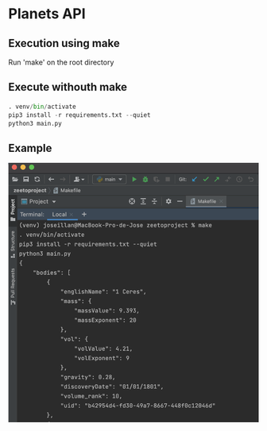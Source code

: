 # Planets API

## Execution using make

Run 'make' on the root directory

## Execute withouth make

```python
. venv/bin/activate
pip3 install -r requirements.txt --quiet
python3 main.py
```

## Example

![Ecample image](https://github.com/illan5/assestment/blob/main/example.png)

